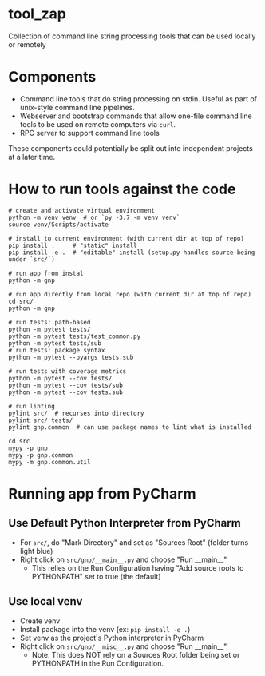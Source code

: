 # tool_zap
Collection of command line string processing tools that can be used locally or remotely


# Components

- Command line tools that do string processing on stdin. Useful as part of unix-style command line pipelines.
- Webserver and bootstrap commands that allow one-file command line tools to be used on remote computers via `curl`. 
- RPC server to support command line tools

These components could potentially be split out into independent projects at a later time.

  
# How to run tools against the code

    # create and activate virtual environment
    python -m venv venv  # or `py -3.7 -m venv venv`
    source venv/Scripts/activate
    
    # install to current environment (with current dir at top of repo) 
    pip install .     # "static" install
    pip install -e .  # "editable" install (setup.py handles source being under `src/`)

    # run app from instal
    python -m gnp
    
    # run app directly from local repo (with current dir at top of repo)
    cd src/
    python -m gnp
    
    # run tests: path-based 
    python -m pytest tests/
    python -m pytest tests/test_common.py
    python -m pytest tests/sub
    # run tests: package syntax
    python -m pytest --pyargs tests.sub

    # run tests with coverage metrics
    python -m pytest --cov tests/
    python -m pytest --cov tests/sub
    python -m pytest --cov tests.sub

    # run linting
    pylint src/  # recurses into directory
    pylint src/ tests/
    pylint gnp.common  # can use package names to lint what is installed

    cd src
    mypy -p gnp
    mypy -p gnp.common
    mypy -m gnp.common.util


# Running app from PyCharm

## Use Default Python Interpreter from PyCharm
- For `src/`, do "Mark Directory" and set as "Sources Root" (folder turns light blue) 
- Right click on `src/gnp/__main__.py` and choose "Run \_\_main\_\_"
    - This relies on the Run Configuration having "Add source roots to PYTHONPATH" set to true (the default)

## Use local venv
- Create venv
- Install package into the venv (ex: `pip install -e .`)
- Set venv as the project's Python interpreter in PyCharm
- Right click on `src/gnp/__misc__.py` and choose "Run \_\_main\_\_"
    - Note: This does NOT rely on a Sources Root folder being set or PYTHONPATH in the Run Configuration.
